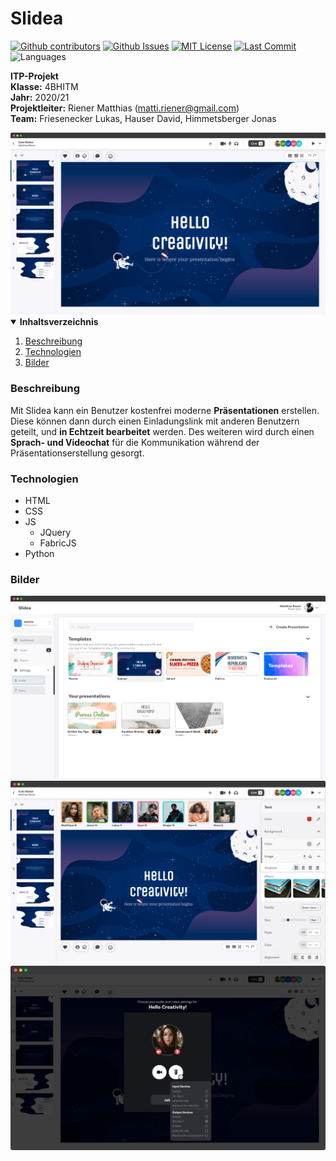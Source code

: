 # Slidea





[![Github contributors][github-contributors-svg]][contributors-url]
[![Github Issues][github-issues-svg]][issues-url]
[![MIT License][github-license-svg]][license-url]
[![Last Commit][github-last-commit-svg]][last-commit-url]
![Languages][github-languages-svg]


**ITP-Projekt**<br>
**Klasse:** 4BHITM<br>
**Jahr:** 2020/21<br>
**Projektleiter:** Riener Matthias (matti.riener@gmail.com)<br>
**Team:** Friesenecker Lukas, Hauser David, Himmetsberger Jonas<br>

<img src="documentation/readme_src/img_title.png">

<details open="open">
  <summary><b>Inhaltsverzeichnis</b></summary>
  <ol>
    <li><a href="#Beschreibung">Beschreibung</a></li>
    <li><a href="#Technologien">Technologien</a></li>
    <li><a href="#Bilder">Bilder</a></li>
  </ol>
</details>

### Beschreibung
Mit Slidea kann ein Benutzer kostenfrei moderne **Präsentationen** erstellen. Diese können dann durch
einen Einladungslink mit anderen Benutzern geteilt, und **in Echtzeit bearbeitet** werden. Des weiteren
wird durch einen **Sprach- und Videochat** für die Kommunikation während der Präsentationserstellung
gesorgt.

### Technologien
* HTML
* CSS
* JS
  * JQuery
  * FabricJS
* Python


### Bilder
<img src="documentation/readme_src/img_time_management.png">
<img src="documentation/readme_src/img_webview_editor.png">
<img src="documentation/readme_src/img_incoming_call.png">


[github-issues-svg]: https://img.shields.io/github/issues/matthiasriener/slidea?color=blueviolet&style=for-the-badge
[issues-url]: https://github.com/MatthiasRiener/Slidea/issues
[github-contributors-svg]: https://img.shields.io/github/contributors/matthiasriener/slidea?color=blueviolet&style=for-the-badge
[contributors-url]: https://github.com/MatthiasRiener/Slidea/graphs/contributors
[github-license-svg]: https://img.shields.io/github/license/othneildrew/Best-README-Template.svg?color=blueviolet&style=for-the-badge
[license-url]: https://github.com/MatthiasRiener/Slidea/blob/main/LICENSE
[github-last-commit-svg]: https://img.shields.io/github/last-commit/matthiasriener/slidea?color=blueviolet&style=for-the-badge
[last-commit-url]: https://github.com/MatthiasRiener/Slidea/graphs/commit-activity
[github-languages-svg]: https://img.shields.io/github/languages/count/matthiasriener/slidea?color=blueviolet&style=for-the-badge

